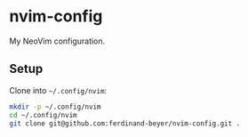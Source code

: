 # nvim-config
My NeoVim configuration.

## Setup

Clone into `~/.config/nvim`:

```bash
mkdir -p ~/.config/nvim
cd ~/.config/nvim
git clone git@github.com:ferdinand-beyer/nvim-config.git .
```
